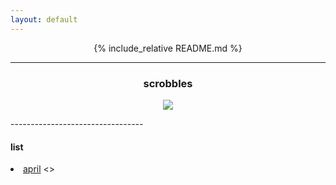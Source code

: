 ```yaml
---
layout: default
---
```


<div align="center">

{% include_relative README.md %}
</div>

--------------
<h3 align=center> scrobbles </h3>

<p align="center">
  <a href="https://last.fm/user/xkiv">
    <img src="https://lastfm-recently-played.vercel.app/api?user=xkiv" />
  </a>
</p>
---------------------------------

#### list

<li>
<a href="posts/2022-09-02-testpost.html">april</a>
<>
</li>